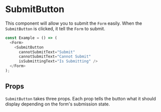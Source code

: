 # SubmitButton

This component will allow you to submit the `Form` easily.
When the `SubmitButton` is clicked, it tell the `Form` to submit.

```javascript
const Example = () => (
  <Form>
    <SubmitButton
      cannotSubmitText="Submit"
      cannotSubmitText="Cannot Submit"
      isSubmittingText="Is Submitting" />
  </Form>
);
```

## Props
`SubmitButton` takes three props.
Each prop tells the button what it should display depending on the form's submission state.
